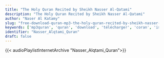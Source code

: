 ```yaml
---
title: "The Holy Quran Recited by Sheikh Nasser Al-Qatami"
description: "The Holy Quran Recited by Sheikh Nasser Al-Qatami"
author: "Naser Al Katamy"
slug: "free-download-quran-mp3-the-holy-quran-recited-by-sheikh-nasser-al-qatami"
keywords: ['mp3quran', 'quran', 'download', 'télécharger', 'coran', 'islam', 'alqtami', 'al-qitami', 'al-quitami', 'alqitami', 'alquitami', 'recitation', 'ناصر', 'القطامي', 'قرآن', 'مصحف', 'مرتل', 'مجود', 'القرآن', 'الكريم', 'المصحف', 'المرتل', 'المجود', 'إسلام', 'ناصر', 'القيطامي', 'تحميل']
identifier: "Nasser_Alqtami_Quran"
draft: false
---
```


{{< audioPlaylistInternetArchive "Nasser_Alqtami_Quran">}}
